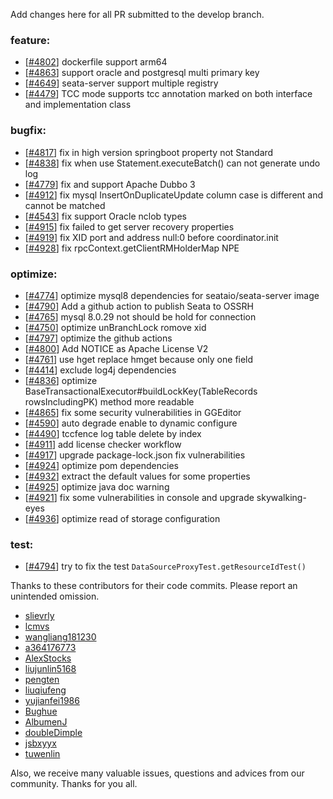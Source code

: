 Add changes here for all PR submitted to the develop branch.

<!-- Please add the `changes` to the following location(feature/bugfix/optimize/test) based on the type of PR -->

### feature:
- [[#4802](https://github.com/seata/seata/pull/4802)] dockerfile support arm64
- [[#4863](https://github.com/seata/seata/pull/4863)] support oracle and postgresql multi primary key
- [[#4649](https://github.com/seata/seata/pull/4649)] seata-server support multiple registry
- [[#4479](https://github.com/seata/seata/pull/4479)] TCC mode supports tcc annotation marked on both interface and implementation class


### bugfix:
- [[#4817](https://github.com/seata/seata/pull/4817)] fix in high version springboot property not Standard
- [[#4838](https://github.com/seata/seata/pull/4838)] fix when use Statement.executeBatch() can not generate undo log
- [[#4779](https://github.com/seata/seata/pull/4779)] fix and support Apache Dubbo 3
- [[#4912](https://github.com/seata/seata/pull/4912)] fix mysql InsertOnDuplicateUpdate column case is different and cannot be matched
- [[#4543](https://github.com/seata/seata/pull/4543)] fix support Oracle nclob types
- [[#4915](https://github.com/seata/seata/pull/4915)] fix failed to get server recovery properties
- [[#4919](https://github.com/seata/seata/pull/4919)] fix XID port  and  address null:0 before coordinator.init
- [[#4928](https://github.com/seata/seata/pull/4928)] fix rpcContext.getClientRMHolderMap NPE 


### optimize:
- [[#4774](https://github.com/seata/seata/pull/4774)] optimize mysql8 dependencies for seataio/seata-server image
- [[#4790](https://github.com/seata/seata/pull/4790)] Add a github action to publish Seata to OSSRH
- [[#4765](https://github.com/seata/seata/pull/4765)] mysql 8.0.29 not should be hold for connection
- [[#4750](https://github.com/seata/seata/pull/4750)] optimize unBranchLock romove xid
- [[#4797](https://github.com/seata/seata/pull/4797)] optimize the github actions
- [[#4800](https://github.com/seata/seata/pull/4800)] Add NOTICE as Apache License V2
- [[#4761](https://github.com/seata/seata/pull/4761)] use hget replace hmget because only one field
- [[#4414](https://github.com/seata/seata/pull/4414)] exclude log4j dependencies
- [[#4836](https://github.com/seata/seata/pull/4836)] optimize BaseTransactionalExecutor#buildLockKey(TableRecords rowsIncludingPK) method more readable
- [[#4865](https://github.com/seata/seata/pull/4865)] fix some security vulnerabilities in GGEditor
- [[#4590](https://github.com/seata/seata/pull/4590)] auto degrade enable to dynamic configure
- [[#4490](https://github.com/seata/seata/pull/4490)] tccfence log table delete by index
- [[#4911](https://github.com/seata/seata/pull/4911)] add license checker workflow
- [[#4917](https://github.com/seata/seata/pull/4917)] upgrade package-lock.json fix vulnerabilities
- [[#4924](https://github.com/seata/seata/pull/4924)] optimize pom dependencies
- [[#4932](https://github.com/seata/seata/pull/4932)] extract the default values for some properties
- [[#4925](https://github.com/seata/seata/pull/4925)] optimize java doc warning
- [[#4921](https://github.com/seata/seata/pull/4921)] fix some vulnerabilities in console and upgrade skywalking-eyes
- [[#4936](https://github.com/seata/seata/pull/4936)] optimize read of storage configuration

### test:
- [[#4794](https://github.com/seata/seata/pull/4794)] try to fix the test `DataSourceProxyTest.getResourceIdTest()`


Thanks to these contributors for their code commits. Please report an unintended omission.

<!-- Please make sure your Github ID is in the list below -->
- [slievrly](https://github.com/slievrly)
- [lcmvs](https://github.com/lcmvs)
- [wangliang181230](https://github.com/wangliang181230)
- [a364176773](https://github.com/a364176773)
- [AlexStocks](https://github.com/AlexStocks)
- [liujunlin5168](https://github.com/liujunlin5168)
- [pengten](https://github.com/pengten)
- [liuqiufeng](https://github.com/liuqiufeng)
- [yujianfei1986](https://github.com/yujianfei1986)
- [Bughue](https://github.com/Bughue)
- [AlbumenJ](https://github.com/AlbumenJ)
- [doubleDimple](https://github.com/doubleDimple)
- [jsbxyyx](https://github.com/jsbxyyx)
- [tuwenlin](https://github.com/tuwenlin)

Also, we receive many valuable issues, questions and advices from our community. Thanks for you all.
